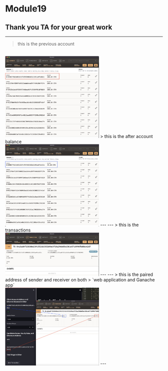 # Module19   
**Thank you TA for your great work**   
---   
---    
  > this is the previous account   
  <br/>
  <img src = ".\Screenshot\00_previous.jpg" width = "300px">   
  > this is the after account balance   
  <br/>   
  <img src = ".\Screenshot\00_after.jpg" width = "300px">    
---
---
  > this is the transactions   
  <br/>
  <img src = ".\Screenshot\01.jpg" width = "300px"> 
---
---
  > this is the paired address of sender and receiver on both   
  > `web application and Ganache app`
  <br/>
  <img src = ".\Screenshot\02.jpg" width = "300px"> 
---



